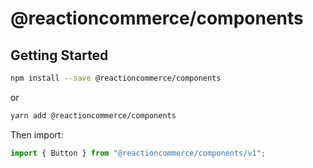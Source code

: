 # @reactioncommerce/components

## Getting Started

```bash
npm install --save @reactioncommerce/components
```

or

```bash
yarn add @reactioncommerce/components
```

Then import:

```js
import { Button } from "@reactioncommerce/components/v1";
```

